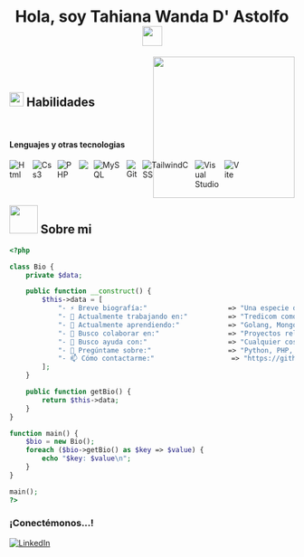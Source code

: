 <h1 align="center">Hola, soy Tahiana Wanda D' Astolfo <img src="https://media.giphy.com/media/hvRJCLFzcasrR4ia7z/giphy.gif" width="35"></h1>


<picture><img align="right" src="https://github.com/7oSkaaa/7oSkaaa/blob/main/Images/Right_Side.gif?raw=true" width = 250px></picture>

<br><br>

## <img src="https://media2.giphy.com/media/QssGEmpkyEOhBCb7e1/giphy.gif?cid=ecf05e47a0n3gi1bfqntqmob8g9aid1oyj2wr3ds3mg700bl&rid=giphy.gif" width ="25"><b> Habilidades</b>
<br>


<h4>Lenguajes y otras tecnologias</h4>
<div style="display: flex; gap: 10px;">
    <img src="https://img.shields.io/badge/html5-%23E34F26.svg?style=for-the-badge&logo=html5&logoColor=white" alt="Html"/>  <img src="https://img.shields.io/badge/css3-%231572B6.svg?style=for-the-badge&logo=css3&logoColor=white" alt="Css3"/> <img src="https://img.shields.io/badge/php-%23777BB4.svg?style=for-the-badge&logo=php&logoColor=white" alt="PHP"/> <img src="https://img.shields.io/badge/laravel-%23FF2D20.svg?style=for-the-badge&logo=laravel&logoColor=white"/> <img src="https://img.shields.io/badge/mysql-4479A1.svg?style=for-the-badge&logo=mysql&logoColor=white" alt="MySQL"/> <img src="https://img.shields.io/badge/git-%23F05033.svg?style=for-the-badge&logo=git&logoColor=white" alt="Git"/> 
    <img src="https://img.shields.io/badge/tailwindcss-%2338B2AC.svg?style=for-the-badge&logo=tailwind-css&logoColor=white" alt="TailwindCSS"/> <img src="https://img.shields.io/badge/Visual%20Studio-5C2D91.svg?style=for-the-badge&logo=visual-studio&logoColor=white" alt="Visual Studio"/>
    <img src="https://img.shields.io/badge/vite-%23646CFF.svg?style=for-the-badge&logo=vite&logoColor=white" alt="Vite"/>
</div>


## <picture><img src = "https://github.com/7oSkaaa/7oSkaaa/blob/main/Images/about_me.gif?raw=true" width = 50px></picture> Sobre mi

```php
<?php

class Bio {
    private $data;

    public function __construct() {
        $this->data = [
            "- ⚡ Breve biografía:"                    => "Una especie de híbrido entre metalero-synthWave-cyberPunk-melómano-adicto a los equipos-músico amateur-viajero-amante de la comida-gamer-programador-amante de los gatos-aficionado a los deportes",
            "- 🔭 Actualmente trabajando en:"          => "Tredicom como Desarrollador de Software Senior --- UAdeC como Profesor de Medio Tiempo",
            "- 🌱 Actualmente aprendiendo:"            => "Golang, MongoDB, RabbitMQ, K8s, GCP (Tecnologías de mi empresa) --- Mejorando mis habilidades en Front End para el stack MERN (Objetivo personal)",
            "- 👯 Busco colaborar en:"                 => "Proyectos relacionados con Python, Golang y Docker",
            "- 🤔 Busco ayuda con:"                    => "Cualquier cosa relacionada con lo que estoy aprendiendo actualmente 😅",
            "- 💬 Pregúntame sobre:"                   => "Python, PHP, Laravel, SQL, Diseño y Arquitectura de Software, Desarrollo Web y SEO",
            "- 📫 Cómo contactarme:"                   => "https://github.com/AnhellO#you-can-reach-me-at-alien",
        ];
    }

    public function getBio() {
        return $this->data;
    }
}

function main() {
    $bio = new Bio();
    foreach ($bio->getBio() as $key => $value) {
        echo "$key: $value\n";
    }
}

main();
?>

```

<h3 >¡Conectémonos...!</h3>

<div style="display: flex; gap: 10px;">
    <a href="https://www.linkedin.com/in/tahiana-wanda-d-astolfo-454bb31b4/" target="_blank">
        <img src="https://img.shields.io/badge/linkedin-%230077B5.svg?style=for-the-badge&logo=linkedin&logoColor=white" alt="LinkedIn"/>
    </a>
</div>
